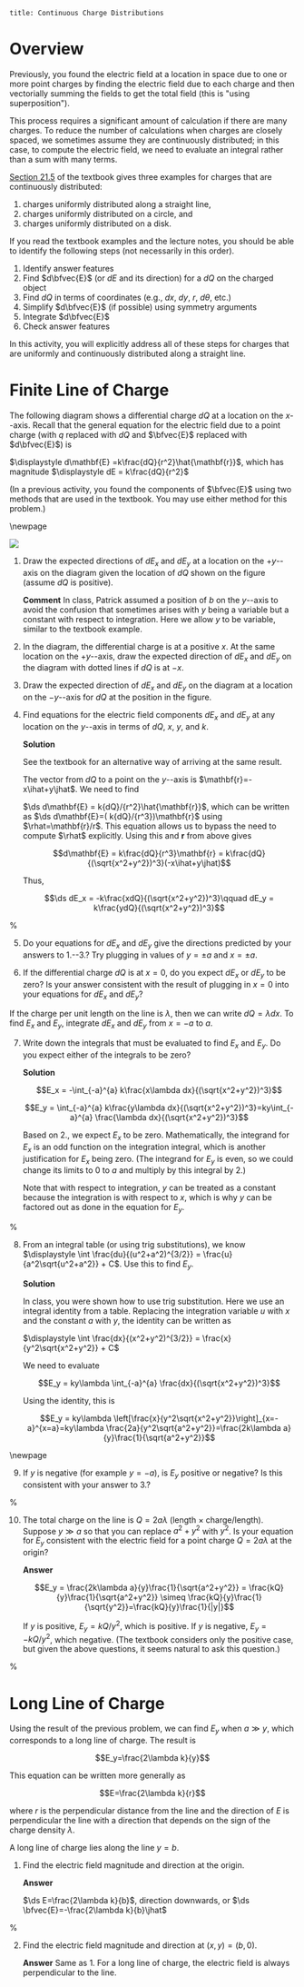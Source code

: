 ```mdextension
title: Continuous Charge Distributions
```

# Overview

Previously, you found the electric field at a location in space due to one or more point charges by finding the electric field due to each charge and then vectorially summing the fields to get the total field (this is "using superposition").

This process requires a significant amount of calculation if there are many charges. To reduce the number of calculations when charges are closely spaced, we sometimes assume they are continuously distributed; in this case, to compute the electric field, we need to evaluate an integral rather than a sum with many terms.

[Section 21.5](https://drive.google.com/file/d/1JS_pBuNEwXdz9IzpSBFPJffgVacZmqN7/view?usp=sharing_remove_) of the textbook gives three examples for charges that are continuously distributed:

1. charges uniformly distributed along a straight line,
2. charges uniformly distributed on a circle, and
3. charges uniformly distributed on a disk.

If you read the textbook examples and the lecture notes, you should be able to identify the following steps (not necessarily in this order).

1. Identify answer features
2. Find $d\bfvec{E}$ (or $dE$ and its direction) for a $dQ$ on the charged object
3. Find $dQ$ in terms of coordinates (e.g., $dx$, $dy$, $r$, $d\theta$, etc.)
4. Simplify $d\bfvec{E}$ (if possible) using symmetry arguments
5. Integrate $d\bfvec{E}$
6. Check answer features

In this activity, you will explicitly address all of these steps for charges that are uniformly and continuously distributed along a straight line.

# Finite Line of Charge

The following diagram shows a differential charge $dQ$ at a location on the $x$--axis. Recall that the general equation for the electric field due to a point charge (with $q$ replaced with $dQ$ and $\bfvec{E}$ replaced with $d\bfvec{E}$) is

$\displaystyle d\mathbf{E} =k\frac{dQ}{r^2}\hat{\mathbf{r}}$, which has magnitude $\displaystyle dE = k\frac{dQ}{r^2}$

(In a previous activity, you found the components of $\bfvec{E}$ using two methods that are used in the textbook. You may use either method for this problem.)

\newpage

<img src="figures/Finite_Line.svg"/>

1. Draw the expected directions of $dE_x$ and $dE_y$ at a location on the $+y$--axis on the diagram given the location of $dQ$ shown on the figure (assume $dQ$ is positive).

    **Comment** In class, Patrick assumed a position of $b$ on the $y$--axis to avoid the confusion that sometimes arises with $y$ being a variable but a constant with respect to integration. Here we allow $y$ to be variable, similar to the textbook example.

2. In the diagram, the differential charge is at a positive $x$. At the same location on the $+y$--axis, draw the expected direction of $dE_x$ and $dE_y$ on the diagram with dotted lines if $dQ$ is at $-x$. 

3. Draw the expected direction of $dE_x$ and $dE_y$ on the diagram at a location on the $-y$--axis for $dQ$ at the position in the figure. 

4. Find equations for the electric field components $dE_x$ and $dE_y$ at any location on the $y$--axis in terms of $dQ$, $x$, $y$, and $k$. 

    **Solution**
    
    See the textbook for an alternative way of arriving at the same result.
    
    The vector from $dQ$ to a point on the $y$--axis is $\mathbf{r}=-x\ihat+y\jhat$. We need to find

    $\ds d\mathbf{E} = k{dQ}/{r^2}\hat{\mathbf{r}}$, which can be written as $\ds d\mathbf{E}=( k{dQ}/{r^3})\mathbf{r}$ using $\rhat=\mathbf{r}/r$. This equation allows us to bypass the need to compute $\rhat$ explicitly. Using this and $\mathbf{r}$ from above gives

    $$d\mathbf{E} = k\frac{dQ}{r^3}\mathbf{r} = k\frac{dQ}{(\sqrt{x^2+y^2})^3}(-x\ihat+y\jhat)$$

    Thus,
    
    $$\ds dE_x = -k\frac{xdQ}{(\sqrt{x^2+y^2})^3}\qquad dE_y = k\frac{ydQ}{(\sqrt{x^2+y^2})^3}$$

%<div style="height:8em"/>

5. Do your equations for $dE_x$ and $dE_y$ give the directions predicted by your answers to 1.--3.? Try plugging in values of $y=\pm a$ and $x=\pm a$.

<div style="height:3em"/>

6. If the differential charge $dQ$ is at $x=0$, do you expect $dE_x$ or $dE_y$ to be zero? Is your answer consistent with the result of plugging in $x=0$ into your equations for $dE_x$ and $dE_y$?

<div style="height:1em"/>

If the charge per unit length on the line is $\lambda$, then we can write $dQ=\lambda dx$. To find $E_x$ and $E_y$, integrate $dE_x$ and $dE_y$ from $x=-a$ to $a$.

7. Write down the integrals that must be evaluated to find $E_x$ and $E_y$. Do you expect either of the integrals to be zero? 

    **Solution**
    
    $$E_x = -\int_{-a}^{a} k\frac{x\lambda dx}{(\sqrt{x^2+y^2})^3}$$

    $$E_y = \int_{-a}^{a} k\frac{y\lambda dx}{(\sqrt{x^2+y^2})^3}=ky\int_{-a}^{a} \frac{\lambda dx}{(\sqrt{x^2+y^2})^3}$$

    Based on 2., we expect $E_x$ to be zero. Mathematically, the integrand for $E_x$ is an odd function on the integration integral, which is another justification for $E_x$ being zero. (The integrand for $E_y$ is even, so we could change its limits to $0$ to $a$ and multiply by this integral by 2.)

    Note that with respect to integration, $y$ can be treated as a constant because the integration is with respect to $x$, which is why $y$ can be factored out as done in the equation for $E_y$.

%<div style="height:1em"/>

8. From an integral table (or using trig substitutions), we know $\displaystyle \int \frac{du}{(u^2+a^2)^{3/2}} = \frac{u}{a^2\sqrt{u^2+a^2}} + C$. Use this to find $E_y$.

    **Solution**

    In class, you were shown how to use trig substitution. Here we use an integral identity from a table. Replacing the integration variable $u$ with $x$ and the constant $a$ with $y$, the identity can be written as

    $\displaystyle \int \frac{dx}{(x^2+y^2)^{3/2}} = \frac{x}{y^2\sqrt{x^2+y^2}} + C$

    We need to evaluate

    $$E_y = ky\lambda \int_{-a}^{a} \frac{dx}{(\sqrt{x^2+y^2})^3}$$

    Using the identity, this is

    $$E_y = ky\lambda \left[\frac{x}{y^2\sqrt{x^2+y^2}}\right]_{x=-a}^{x=a}=ky\lambda \frac{2a}{y^2\sqrt{a^2+y^2}}=\frac{2k\lambda a}{y}\frac{1}{\sqrt{a^2+y^2}}$$

\newpage

9. If $y$ is negative (for example $y=-a$), is $E_y$ positive or negative? Is this consistent with your answer to 3.?

%<div style="height:3em"/>

10. The total charge on the line is $Q=2a\lambda$ (length $\times$ charge/length). Suppose $y\gg a$ so that you can replace $a^2+y^2$ with $y^2$. Is your equation for $E_y$ consistent with the electric field for a point charge $Q=2a\lambda$ at the origin?

    **Answer**
    
    $$E_y = \frac{2k\lambda a}{y}\frac{1}{\sqrt{a^2+y^2}} =  \frac{kQ}{y}\frac{1}{\sqrt{a^2+y^2}} \simeq  \frac{kQ}{y}\frac{1}{\sqrt{y^2}}=\frac{kQ}{y}\frac{1}{|y|}$$

    If $y$ is positive, $E_y=kQ/y^2$, which is positive. If $y$ is negative, $E_y=-kQ/y^2$, which negative.  (The textbook considers only the positive case, but given the above questions, it seems natural to ask this question.)

%<div style="height:3em"/>

# Long Line of Charge

Using the result of the previous problem, we can find $E_y$ when $a \gg y$, which corresponds to a long line of charge. The result is

$$E_y=\frac{2\lambda k}{y}$$

This equation can be written more generally as

$$E=\frac{2\lambda k}{r}$$

where $r$ is the perpendicular distance from the line and the direction of $E$ is perpendicular the line with a direction that depends on the sign of the charge density $\lambda$.

A long line of charge lies along the line $y=b$.

1. Find the electric field magnitude and direction at the origin.

    **Answer**

    $\ds E=\frac{2\lambda k}{b}$, direction downwards, or $\ds \bfvec{E}=-\frac{2\lambda k}{b}\jhat$

%<div style="height:8em"/>

2. Find the electric field magnitude and direction at $(x,y)=(b,0)$.

    **Answer** Same as 1. For a long line of charge, the electric field is always perpendicular to the line.
